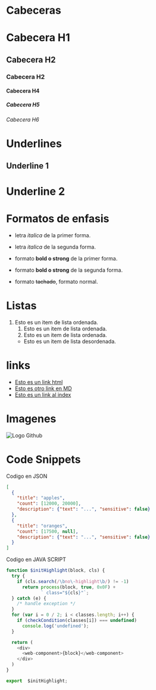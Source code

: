 # Cabeceras
# Cabecera H1
## Cabecera H2
### Cabecera H2
#### Cabecera H4
##### Cabecera H5
###### Cabecera H6

# Underlines
Underline 1
----
Underline 2
====

# Formatos de enfasis
- letra *italica* de la primer forma.
- letra _italica_ de la segunda forma.

- formato **bold o strong** de la primer forma.
- formato __bold o strong__ de la segunda forma.

- formato ~~tachado~~, formato normal.

# Listas 
1. Esto es un  item de lista ordenada.<ol>
2. Esto es un  item de lista ordenada.
3. Esto es un  item de lista ordenada.
- Esto es un  item de lista desordenada.</ol>

# links
- <a href="http://google.com" >Esto es un link html</a>
- [Esto es otro link en MD](http://google.com)
- [Esto es un link al index](index.html)

# Imagenes

![Logo Github](https://www.shareicon.net/download/2017/05/24/886283_media.ico)

# Code Snippets
Codigo en JSON
```JSON
[
  {
    "title": "apples",
    "count": [12000, 20000],
    "description": {"text": "...", "sensitive": false}
  },
  {
    "title": "oranges",
    "count": [17500, null],
    "description": {"text": "...", "sensitive": false}
  }
]
```
Codigo en JAVA SCRIPT
```javascript
function $initHighlight(block, cls) {
  try {
    if (cls.search(/\bno\-highlight\b/) != -1)
      return process(block, true, 0x0F) +
             ` class="${cls}"`;
  } catch (e) {
    /* handle exception */
  }
  for (var i = 0 / 2; i < classes.length; i++) {
    if (checkCondition(classes[i]) === undefined)
      console.log('undefined');
  }

  return (
    <div>
      <web-component>{block}</web-component>
    </div>
  )
}

export  $initHighlight;
```




